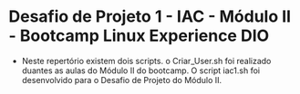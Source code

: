 # Desafio de Projeto 1 - IAC - Módulo II - Bootcamp Linux Experience DIO

- Neste repertório existem dois scripts. o Criar_User.sh foi realizado duantes as aulas do Módulo II do bootcamp.
O script iac1.sh foi desenvolvido para o Desafio de Projeto do Módulo II. 
